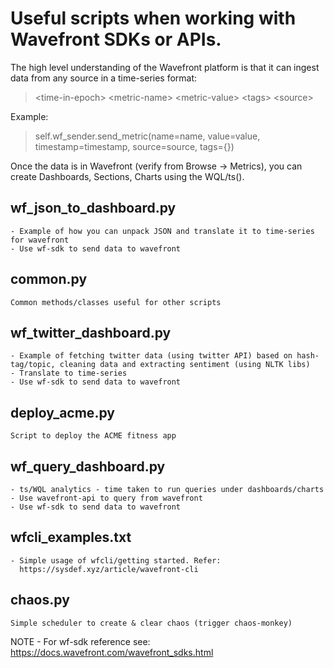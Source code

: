 # Useful scripts when working with Wavefront SDKs or APIs.

The high level understanding of the Wavefront platform is that it can ingest data from any source in a time-series format:
> \<time-in-epoch\> \<metric-name\> \<metric-value\> \<tags\> \<source\>

Example:
> self.wf_sender.send_metric(name=name, value=value, timestamp=timestamp,
>                                       source=source, tags={})


Once the data is in Wavefront (verify from Browse -> Metrics), you can create Dashboards, Sections, Charts using the WQL/ts().


## wf_json_to_dashboard.py
```
- Example of how you can unpack JSON and translate it to time-series for wavefront
- Use wf-sdk to send data to wavefront
```

## common.py
```
Common methods/classes useful for other scripts
```

## wf_twitter_dashboard.py
```
- Example of fetching twitter data (using twitter API) based on hash-tag/topic, cleaning data and extracting sentiment (using NLTK libs)
- Translate to time-series 
- Use wf-sdk to send data to wavefront
```

## deploy_acme.py
```
Script to deploy the ACME fitness app 
```

## wf_query_dashboard.py
```
- ts/WQL analytics - time taken to run queries under dashboards/charts
- Use wavefront-api to query from wavefront
- Use wf-sdk to send data to wavefront
```

## wfcli_examples.txt
```
- Simple usage of wfcli/getting started. Refer:
  https://sysdef.xyz/article/wavefront-cli
```

## chaos.py
```
Simple scheduler to create & clear chaos (trigger chaos-monkey)
```

NOTE - For wf-sdk reference see:
https://docs.wavefront.com/wavefront_sdks.html

